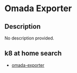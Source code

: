 # Omada Exporter

## Description

No description provided.

## k8 at home search

- [omada-exporter](https://nanne.dev/k8s-at-home-search/#/omada-exporter)
